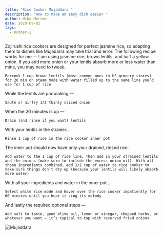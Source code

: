 ```yaml
---
title: "Rice Cooker Mujaddara "
description: "How to make an easy dish easier "
author: Mike Morrow
date: 2020-09-02
tags:
  - number-2
---
```

Zojirushi rice cookers are designed for perfect jasmine rice, so adapting them to dishes like Mujadarra may take trial and error. The following recipe works for me — I am using jasmine rice, brown lentils, and half a yellow onion. If you add more onion or your lentils absorb more or less water than mine, you may need to tweak.

```
Parcook 1 cup brown lentils (most common ones in US grocery stores) for 20 min on steam mode with water filled up to the same line you’d use for 1 cup of rice
```

While the lentils are parcooking —

```
Sauté or airfry 1/2 thinly sliced onion
```

When the 20 minutes is up —

```
Drain (and rinse if you want) lentils
```

With your lentils in the strainer…

```
Rinse 1 cup of rice in the rice cooker inner pot
```

The inner pot should now have only your drained, rinsed rice.

```
Add water to the 1 cup of rice line. Then add in your strained lentils and the onions (make sure to include the excess onion oil). With all those ingredients combined, add 1/2 cup of water to rice cooker to make sure things don’t dry up (because your lentils will likely absorb more water)
```

With all your ingredients and water in the inner pot…

```
Select white rice mode and hover over the rice cooker impatiently for 60 minutes until you hear it sing its melody
```

And lastly the required optional steps —

```
Add salt to taste, good olive oil, lemon or vinegar, chopped herbs, or whatever you want — it’s typical to top with reserved fried onions
```

![](/static/img/mujaddara.jpg "Mujaddara")